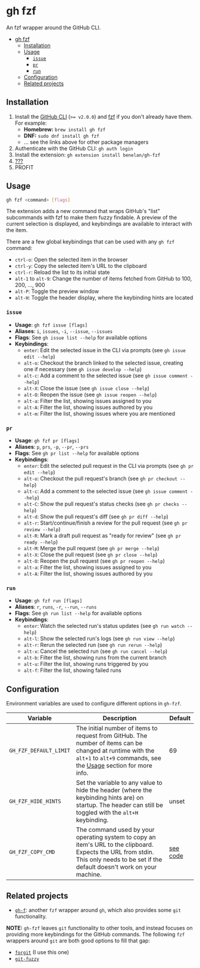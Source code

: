 # gh fzf

An fzf wrapper around the GitHub CLI.

<!--toc:start-->

- [gh fzf](#gh-fzf)
  - [Installation](#installation)
  - [Usage](#usage)
    - [`issue`](#issue)
    - [`pr`](#pr)
    - [`run`](#run)
  - [Configuration](#configuration)
  - [Related projects](#related-projects)
  <!--toc:end-->

## Installation

1. Install the [GitHub CLI](https://github.com/cli/cli#installation) (`>= v2.0.0`) and [fzf](https://github.com/junegunn/fzf#installation) if you don't already have them. For example:
   - **Homebrew:** `brew install gh fzf`
   - **DNF:** `sudo dnf install gh fzf`
   - ... see the links above for other package managers
2. Authenticate with the GitHub CLI: `gh auth login`
3. Install the extension: `gh extension install benelan/gh-fzf`
4. [???](#usage)
5. PROFIT

## Usage

```sh
gh fzf <command> [flags]
```

The extension adds a new command that wraps GitHub's "list" subcommands with fzf to make them fuzzy findable.
A preview of the current selection is displayed, and keybindings are available to interact with the item.

There are a few global keybindings that can be used with any `gh fzf` command:

- `ctrl-o`: Open the selected item in the browser
- `ctrl-y`: Copy the selected item's URL to the clipboard
- `ctrl-r`: Reload the list to its initial state
- `alt-1` to `alt-9`: Change the number of items fetched from GitHub to 100, 200, ..., 900
- `alt-P`: Toggle the preview window
- `alt-H`: Toggle the header display, where the keybinding hints are located

### `issue`

- **Usage**: `gh fzf issue [flags]`
- **Aliases**: `i`, `issues`, `-i`, `--issue`, `--issues`
- **Flags**: See `gh issue list --help` for available options
- **Keybindings**:
  - `enter`: Edit the selected issue in the CLI via prompts (see `gh issue edit --help`)
  - `alt-o`: Checkout the branch linked to the selected issue, creating one if necessary (see `gh issue develop --help`)
  - `alt-c`: Add a comment to the selected issue (see `gh issue comment --help`)
  - `alt-X`: Close the issue (see `gh issue close --help`)
  - `alt-O`: Reopen the issue (see `gh issue reopen --help`)
  - `alt-a`: Filter the list, showing issues assigned to you
  - `alt-A`: Filter the list, showing issues authored by you
  - `alt-m`: Filter the list, showing issues where you are mentioned

### `pr`

- **Usage**: `gh fzf pr [flags]`
- **Aliases**: `p`, `prs`, `-p`, `--pr`, `--prs`
- **Flags**: See `gh pr list --help` for available options
- **Keybindings**:
  - `enter`: Edit the selected pull request in the CLI via prompts (see `gh pr edit --help`)
  - `alt-o`: Checkout the pull request's branch (see `gh pr checkout --help`)
  - `alt-c`: Add a comment to the selected issue (see `gh issue comment --help`)
  - `alt-C`: Show the pull request's status checks (see `gh pr checks --help`)
  - `alt-d`: Show the pull request's diff (see `gh pr diff --help`)
  - `alt-r`: Start/continue/finish a review for the pull request (see `gh pr review --help`)
  - `alt-R`: Mark a draft pull request as "ready for review" (see `gh pr ready --help`)
  - `alt-M`: Merge the pull request (see `gh pr merge --help`)
  - `alt-X`: Close the pull request (see `gh pr close --help`)
  - `alt-O`: Reopen the pull request (see `gh pr reopen --help`)
  - `alt-a`: Filter the list, showing issues assigned to you
  - `alt-A`: Filter the list, showing issues authored by you

### `run`

- **Usage**: `gh fzf run [flags]`
- **Aliases**: `r`, `runs`, `-r`, `--run`, `--runs`
- **Flags**: See `gh run list --help` for available options
- **Keybindings**:
  - `enter`: Watch the selected run's status updates (see `gh run watch --help`)
  - `alt-l`: Show the selected run's logs (see `gh run view --help`)
  - `alt-r`: Rerun the selected run (see `gh run rerun --help`)
  - `alt-x`: Cancel the selected run (see `gh run cancel --help`)
  - `alt-b`: Filter the list, showing runs from the current branch
  - `alt-u`: Filter the list, showing runs triggered by you
  - `alt-f`: Filter the list, showing failed runs

## Configuration

Environment variables are used to configure different options in `gh-fzf`.

| Variable               | Description                                                                                                                                                                            | Default                                                                                                      |
| ---------------------- | -------------------------------------------------------------------------------------------------------------------------------------------------------------------------------------- | ------------------------------------------------------------------------------------------------------------ |
| `GH_FZF_DEFAULT_LIMIT` | The initial number of items to request from GitHub. The number of items can be changed at runtime with the `alt+1` to `alt+9` commands, see the [Usage](#usage) section for more info. | 69                                                                                                           |
| `GH_FZF_HIDE_HINTS`    | Set the variable to any value to hide the header (where the keybinding hints are) on startup. The header can still be toggled with the `alt+H` keybinding.                             | unset                                                                                                        |
| `GH_FZF_COPY_CMD`      | The command used by your operating system to copy an item's URL to the clipboard. Expects the URL from stdin. This only needs to be set if the default doesn't work on your machine.   | [see code](https://github.com/benelan/gh-fzf/blob/432aac672061ac25b67c396d60fc20839aed5449/gh-fzf#L78-L88C1) |

## Related projects

- [`gh-f`](https://github.com/gennaro-tedesco/gh-f): another `fzf` wrapper around `gh`, which also provides some `git` functionality.

**NOTE:** `gh-fzf` leaves `git` functionality to other tools, and instead focuses on providing more keybindings for the GitHub commands.
The following `fzf` wrappers around `git` are both good options to fill that gap:

- [`forgit`](https://github.com/wfxr/forgit) (I use this one)
- [`git-fuzzy`](https://github.com/bigH/git-fuzzy)
